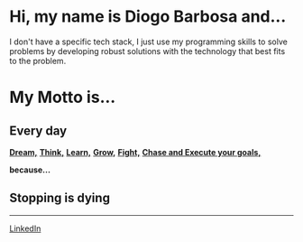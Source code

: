 # Hi, my name is Diogo Barbosa and...

I don't have a specific tech stack, I just use my programming skills to solve problems by developing robust solutions with the technology that best fits to the problem.
<br/>
# My Motto is...

## **Every day**

**<ins>Dream,</ins>** **<ins>Think,</ins>** **<ins>Learn,</ins>** **<ins>Grow,</ins>** **<ins>Fight,</ins>** **<ins>Chase and Execute your goals,</ins>**

**because...**

## **Stopping is dying**

* * *

[LinkedIn](https://www.linkedin.com/in/dbarbosadev/)


<!--
**DBarbosaDev/DBarbosaDev** is a ✨ _special_ ✨ repository because its `README.md` (this file) appears on your GitHub profile.

Here are some ideas to get you started:

- 🔭 I’m currently working on ...
- 🌱 I’m currently learning ...
- 👯 I’m looking to collaborate on ...
- 🤔 I’m looking for help with ...
- 💬 Ask me about ...
- 📫 How to reach me: ...
- 😄 Pronouns: ...
- ⚡ Fun fact: ...
-->
